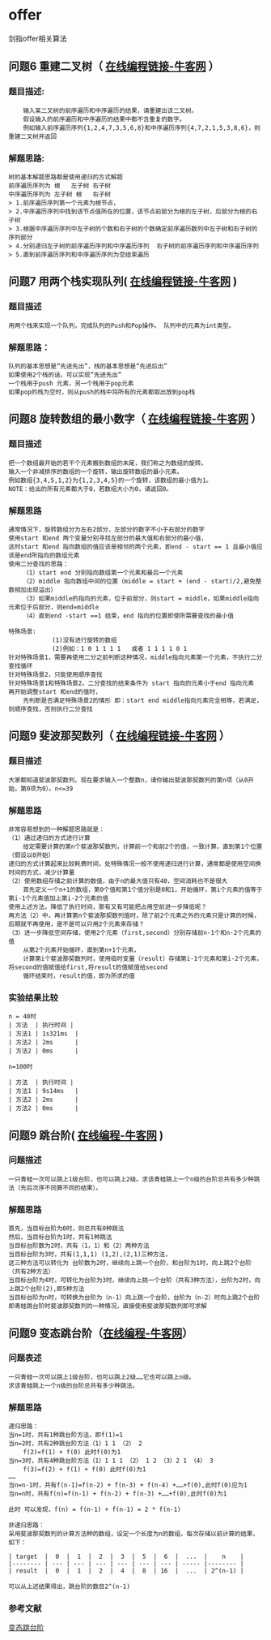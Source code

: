 # offer
剑指offer相关算法


## 问题6 重建二叉树（ [在线编程链接-牛客网](https://www.nowcoder.com/practice/8a19cbe657394eeaac2f6ea9b0f6fcf6) ）
### 题目描述:
        输入某二叉树的前序遍历和中序遍历的结果，请重建出该二叉树。
        假设输入的前序遍历和中序遍历的结果中都不含重复的数字。
        例如输入前序遍历序列{1,2,4,7,3,5,6,8}和中序遍历序列{4,7,2,1,5,3,8,6}，则重建二叉树并返回
 
### 解题思路:
    树的基本解题思路都是使用递归的方式解题
    前序遍历序列为 根   左子树 右子树
    中序遍历序列为 左子树 根   右子树
    > 1.前序遍历序列第一个元素为根节点，
    > 2.中序遍历序列中找到该节点值所在的位置，该节点前部分为根的左子树，后部分为根的右子树
    > 3.根据中序遍历序列中左子树的个数和右子树的个数确定前序遍历数列中左子树和右子树的序列部分
    > 4.分别递归左子树的前序遍历序列和中序遍历序列  右子树的前序遍历序列和中序遍历序列
    > 5.直到前序遍历序列和中序遍历序列为空结束遍历

## 问题7 用两个栈实现队列( [在线编程链接-牛客网](https://www.nowcoder.com/practice/54275ddae22f475981afa2244dd448c6) )

### 题目描述
    用两个栈来实现一个队列，完成队列的Push和Pop操作。 队列中的元素为int类型。
    
### 解题思路：
    队列的基本思想是“先进先出”，栈的基本思想是“先进后出”
    如果使用2个栈的话，可以实现“先进先出”
    一个栈用于push 元素，另一个栈用于pop元素
    如果pop的栈为空时，则从push的栈中将所有的元素都取出放到pop栈
    
## 问题8 旋转数组的最小数字（ [在线编程链接-牛客网](https://www.nowcoder.com/practice/9f3231a991af4f55b95579b44b7a01ba) ）
### 题目描述
    把一个数组最开始的若干个元素搬到数组的末尾，我们称之为数组的旋转。 
    输入一个非减排序的数组的一个旋转，输出旋转数组的最小元素。 
    例如数组{3,4,5,1,2}为{1,2,3,4,5}的一个旋转，该数组的最小值为1。 
    NOTE：给出的所有元素都大于0，若数组大小为0，请返回0。
### 解题思路
    通常情况下，旋转数组分为左右2部分，左部分的数字不小于右部分的数字
    使用start 和end 两个变量分别寻找左部分的最大值和右部分的最小值，
    这时start 和end 指向数组的值应该是相邻的两个元素，即end - start == 1 且最小值应该是end所指向的数组元素
    使用二分查找的思路：
        （1）start end 分别指向数组第一个元素和最后一个元素
        （2）middle 指向数组中间的位置（middle = start + (end - start)/2,避免整数相加出现溢出）
        （3）如果middle的指向的元素，位于前部分，则start = middle，如果middle指向元素位于后部分，则end=middle
        （4）直到end -start ==1 结束，end 指向的位置即使所需要查找的最小值 
    
    特殊场景:   
                (1)没有进行旋转的数组
                (2)例如：1 0 1 1 1 1   或者 1 1 1 1 0 1 
    针对特殊场景1，需要再使用二分之前判断这种情况，middle指向元素第一个元素，不执行二分查找循环
    针对特殊场景2，只能使用顺序查找
    针对特殊场景1和特殊场景2，二分查找的结束条件为 start 指向的元素小于end 指向元素
    再开始调整start 和end的值时，
        先判断是否满足特殊场景2的情形 即：start end middle指向元素完全相等，若满足，则顺序查找，否则执行二分查找
    
## 问题9 斐波那契数列（ [在线编程链接-牛客网](https://www.nowcoder.com/practice/c6c7742f5ba7442aada113136ddea0c3) ）
### 题目描述
    大家都知道斐波那契数列，现在要求输入一个整数n，请你输出斐波那契数列的第n项（从0开始，第0项为0）。n<=39
### 解题思路
    非常容易想到的一种解题思路就是：
    （1）通过递归的方式进行计算
        给定需要计算的第n个斐波那契数列，计算前一个和前2个的值，一致计算，直到第1个位置（假设以0开始）
    递归的方式计算起来比较耗费时间，处特殊情况一般不使用递归进行计算，通常都是使用空间换时间的方式，减少计算量
    （2）使用数组存储之前计算的数值，由于n的最大值只有40，空间消耗也不是很大
        首先定义一个n+1的数组，第0个值和第1个值分别是0和1，开始循环，第i个元素的值等于第i-1个元素值加上第i-2个元素的值
    使用上述方法，降低了执行时间，那有又有可能把占用空前进一步降低呢？
    再方法（2）中，再计算第n个斐波那契数列值时，除了前2个元素之外的元素只是计算的时候，后期就不再使用，是不是可以只用2个元素来存储？
    （3）进一步降低空间存储，使用2个元素（first,second）分别存储前n-1个和n-2个元素的值
        从第2个元素开始循环，直到第n+1个元素，
        计算第i个斐波那契数列时，使用临时变量（result）存储第i-1个元素和第i-2个元素，将second的值赋值给first,将result的值赋值给second
        循环结束时，result的值，即为所求的值
### 实验结果比较
    n = 40时
    | 方法  | 执行时间 |
    | 方法1 | 1s321ms  |
    | 方法2 | 2ms      |
    | 方法2 | 0ms      |
    
    n=100时

    | 方法  | 执行时间 |
    | 方法1 | 9s14ms   |
    | 方法2 | 2ms      |
    | 方法2 | 0ms      |
## 问题9 跳台阶( [在线编程-牛客网](https://www.nowcoder.com/practice/8c82a5b80378478f9484d87d1c5f12a4) )
### 问题描述
    一只青蛙一次可以跳上1级台阶，也可以跳上2级。求该青蛙跳上一个n级的台阶总共有多少种跳法（先后次序不同算不同的结果）。
### 解题思路
    首先，当目标台阶为0时，则总共有0种跳法
    然后，当目标台阶为1时，共有1种跳法
    当目标台阶数为2时，共有（1，1）和（2）两种方法
    当目标台阶为3时，共有(1,1,1) (1,2),(2,1)三种方法，
    这三种方法可以转化为 台阶数为2时，继续向上跳一个台阶，和台阶为1时，向上跳2个台阶（共有2种方法）
    当目标台阶为4时，可转化为台阶为3时，继续向上挑一个台阶（共有3种方法），台阶为2时，向上跳2个台阶(2),即5种方法
    当目标台阶为n时，可转换为台阶为（n-1）向上跳一个台阶，台阶为（n-2）时向上跳2个台阶
    即青蛙跳台阶时斐波那契数列的一种情况，直接使用斐波那契数列即可求解
    
## 问题9 变态跳台阶（[在线编程-牛客网](https://www.nowcoder.com/practice/22243d016f6b47f2a6928b4313c85387)）
### 问题表述
    一只青蛙一次可以跳上1级台阶，也可以跳上2级……它也可以跳上n级。
    求该青蛙跳上一个n级的台阶总共有多少种跳法。
### 解题思路
    递归思路：
    当n=1时，共有1种跳台阶方法，即f(1)=1
    当n=2时，共有2种跳台阶方法（1）1 1 （2） 2
        f(2)=f(1) + f(0) 此时f(0)为1
    当n=3时，共有4种跳台阶方法（1）1 1 1 （2） 1 2 （3）2 1 （4） 3
        f(3)=f(2) + f(1) + f(0) 此时f(0)为1
    ……
    当n=n-1时，共有f(n-1)=f(n-2) + f(n-3) + f(n-4) +……+f(0),此时f(0)应为1
    当n=n时，共有f(n)=f(n-1) + f(n-2) + f(n-3) +……+f(0),此时f(0)为1
    
    此时 可以发现，f(n) = f(n-1) + f(n-1) = 2 * f(n-1)
    
    非递归思路：
    采用斐波那契数列的计算方法种的数组，设定一个长度为n的数组，每次存储以前计算的结果，如下：

    | target  |  0  |  1  |  2  |  3  |  5  |  6  |  ...  |    n    | 
    |-------- | --- | --- | --- | --- | --- | --- | ----- |-------- |
    | result  |  0  |  1  |  2  |  4  |  8  | 16  |  ...  | 2^(n-1) |
    
    可以从上述结果得出，跳台阶的数目2^(n-1)
### 参考文献
[变态跳台阶](https://blog.csdn.net/qq_14997637/article/details/80638069#commentBox)    

    
    